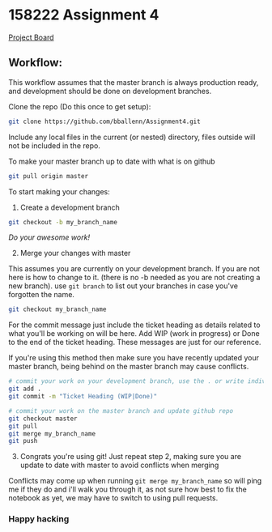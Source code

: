# 158222 Assignment 4

[Project Board](https://app.asana.com/0/1123132487808262/board)

## Workflow:
This workflow assumes that the master branch is always production ready, and development should be done on development branches.

Clone the repo (Do this once to get setup):
```bash
git clone https://github.com/bballenn/Assignment4.git
```

Include any local files in the current (or nested) directory, files outside will not be included in the repo.

To make your master branch up to date with what is on github
```bash
git pull origin master
```

To start making your changes:
1. Create a development branch
  ``` bash
  git checkout -b my_branch_name
  ```

  *Do your awesome work!*

2. Merge your changes with master

This assumes you are currently on your development branch. If you are not here is how to change to it. (there is no -b needed as you are not creating a new branch). use `git branch` to list out your branches in case you've forgotten the name.

```bash
git checkout my_branch_name
```

For the commit message just include the ticket heading as details related to what you'll be working on will be here.
Add WIP (work in progress) or Done to the end of the ticket heading. These messages are just for our reference.

If you're using this method then make sure you have recently updated your master branch, being behind on the master branch may cause conflicts.

  ```bash
  # commit your work on your development branch, use the . or write individual file names
  git add .
  git commit -m "Ticket Heading (WIP|Done)"

  # commit your work on the master branch and update github repo
  git checkout master
  git pull
  git merge my_branch_name
  git push
  ```

  3. Congrats you're using git!
  Just repeat step 2, making sure you are update to date with master to avoid conflicts when merging

  Conflicts may come up when running `git merge my_branch_name` so will ping me if they do and i'll walk you through it, as not sure how best to fix the notebook as yet, we may have to switch to using pull requests.


  ### Happy hacking
